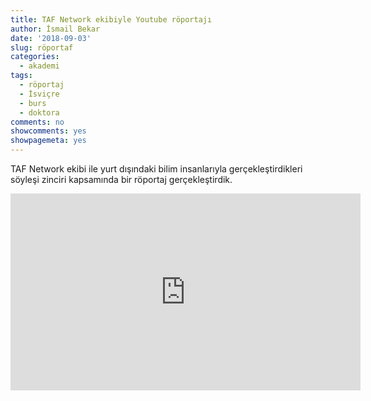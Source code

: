 ```yaml
---
title: TAF Network ekibiyle Youtube röportajı
author: İsmail Bekar
date: '2018-09-03'
slug: röportaf
categories:
  - akademi
tags:
  - röportaj
  - İsviçre
  - burs
  - doktora
comments: no
showcomments: yes
showpagemeta: yes
---
```


TAF Network ekibi ile yurt dışındaki bilim insanlarıyla gerçekleştirdikleri söyleşi zinciri kapsamında bir röportaj gerçekleştirdik.

<iframe width="560" height="315" src="https://www.youtube.com/embed/1vO27nLm5Os" 
frameborder="0" allow="autoplay; encrypted-media" allowfullscreen></iframe>

